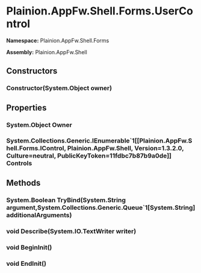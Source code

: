 
# Plainion.AppFw.Shell.Forms.UserControl

**Namespace:** Plainion.AppFw.Shell.Forms

**Assembly:** Plainion.AppFw.Shell


## Constructors

### Constructor(System.Object owner)


## Properties

### System.Object Owner

### System.Collections.Generic.IEnumerable`1[[Plainion.AppFw.Shell.Forms.IControl, Plainion.AppFw.Shell, Version=1.3.2.0, Culture=neutral, PublicKeyToken=11fdbc7b87b9a0de]] Controls


## Methods

### System.Boolean TryBind(System.String argument,System.Collections.Generic.Queue`1[System.String] additionalArguments)

### void Describe(System.IO.TextWriter writer)

### void BeginInit()

### void EndInit()
